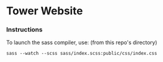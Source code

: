 # Tower Website

### Instructions

To launch the sass compiler, use: (from this repo's directory)

```
sass --watch --scss sass/index.scss:public/css/index.css
```

